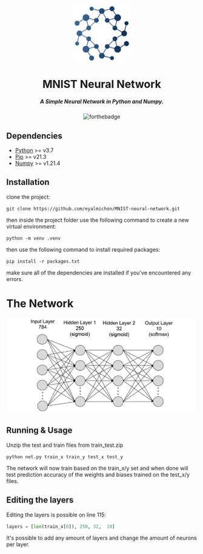 <div align="center">

<img src="./images/logo.png" width="150">

<h1>MNIST Neural Network</h1>

<h5>A Simple Neural Network in Python and Numpy.</h5>

![forthebadge](https://img.shields.io/badge/Made%20with-Python-3870a1)


</div>

## Dependencies

- [Python](https://www.python.org/downloads/) >= v3.7
- [Pip](https://pypi.org/project/pip/) >= v21.3
- [Numpy](https://numpy.org/) >= v1.21.4

## Installation

clone the project:
```
git clone https://github.com/eyalmichon/MNIST-neural-network.git
```
then inside the project folder use the following command to create a new virtual environment:
```
python -m venv .venv
```
then use the following command to install required packages:
```
pip install -r packages.txt 
```
make sure all of the dependencies are installed if you've encountered any errors.

# The Network

<div align="center">
<img src="./images/mlp_mnist.png">
</div>

## Running & Usage
Unzip the test and train files from train_test.zip

```
python net.py train_x train_y test_x test_y
```
The network will now train based on the train_x/y set and when done will test prediction accuracy of the weights and biases trained on the test_x/y files.

## Editing the layers

Editing the layers is possible on line 115:
```python
layers = [len(train_x[0]), 250, 32,  10]
```
It's possible to add any amount of layers and change the amount of neurons per layer.